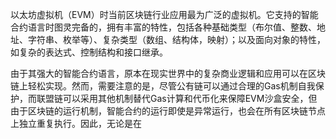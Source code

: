 以太坊虚拟机（EVM）时当前区块链行业应用最为广泛的虚拟机。它支持的智能合约语言时图灵完备的，拥有丰富的特性，包括各种基础类型（布尔值、整数、地址、字符串、枚举等）、复杂类型（数组、结构体，映射）；以及面向对象的特性，如复杂的表达式、控制结构和接口继承。

由于其强大的智能合约语言，原本在现实世界中的复杂商业逻辑和应用可以在区块链上轻松实现。然而，需要注意的是，尽管公有链可以通过合理的Gas机制自我保护，而联盟链可以采用其他机制替代Gas计算和代币化来保障EVM沙盒安全，但由于区块链的运行机制，智能合约的运行即使是异常运行，也会在所有区块链节点上独立重复执行。因此，无论是在
